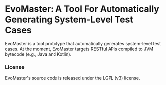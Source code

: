 # EvoMaster: A Tool For Automatically Generating System-Level Test Cases

EvoMaster is a tool prototype that automatically generates system-level test cases.
At the moment, EvoMaster targets RESTful APIs compiled to JVM bytecode (e.g., Java and Kotlin).
 

 ### License
 EvoMaster's source code is released under the LGPL (v3) license.

